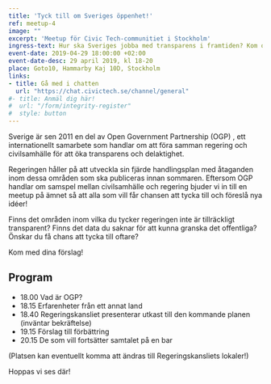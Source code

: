```yaml
---
title: 'Tyck till om Sveriges öppenhet!' 
ref: meetup-4
image: "" 
excerpt: 'Meetup för Civic Tech-communitiet i Stockholm'
ingress-text: Hur ska Sveriges jobba med transparens i framtiden? Kom och diskutera och ge din åsikt om handlingsplanen!  
event-date: 2019-04-29 18:00:00 +02:00
event-date-desc: 29 april 2019, kl 18-20
place: Goto10, Hammarby Kaj 10D, Stockholm
links:
- title: Gå med i chatten
  url: "https://chat.civictech.se/channel/general"
#- title: Anmäl dig här!
#  url: "/form/integrity-register"
#  style: button
---
```

Sverige är sen 2011 en del av Open Government Partnership (OGP) , ett internationellt samarbete som handlar om att föra samman regering och civilsamhälle för att öka transparens och delaktighet.     

Regeringen håller på att utveckla sin fjärde handlingsplan med åtaganden inom dessa områden som ska publiceras innan sommaren. Eftersom OGP handlar om samspel mellan civilsamhälle och regering bjuder vi in till en meetup på ämnet så att alla som vill får chansen att tycka till och föreslå nya idéer! 

Finns det områden inom vilka du tycker regeringen inte är tillräckligt transparent? Finns det data du saknar för att kunna granska det offentliga? Önskar du få chans att tycka till oftare?

Kom med dina förslag! 

## Program
* 18.00 Vad är OGP?
* 18.15 Erfarenheter från ett annat land
* 18.40 Regeringskansliet presenterar utkast till den kommande planen (inväntar bekräftelse)
* 19.15 Förslag till förbättring 
* 20.15 De som vill fortsätter samtalet på en bar

(Platsen kan eventuellt komma att ändras till Regeringskansliets lokaler!)

Hoppas vi ses där!
